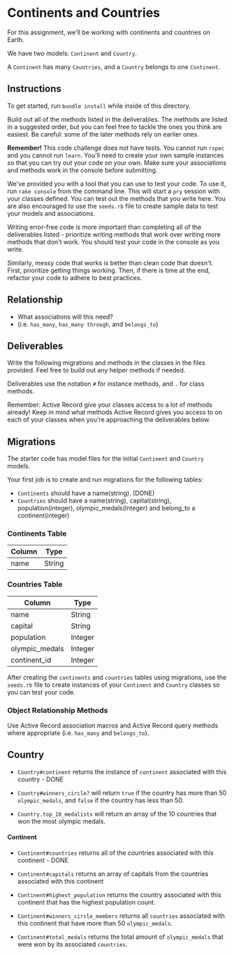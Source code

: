 # Continents and Countries

For this assignment, we'll be working with continents and countries on Earth.

We have two models: `Continent` and `Country`.

A `Continent` has many `Countries`, and a `Country` belongs to one `Continent`.

## Instructions

To get started, run `bundle install` while inside of this directory.

Build out all of the methods listed in the deliverables. The methods are listed
in a suggested order, but you can feel free to tackle the ones you think are
easiest. Be careful: some of the later methods rely on earlier ones.

**Remember!** This code challenge does not have tests. You cannot run `rspec`
and you cannot run `learn`. You'll need to create your own sample instances so
that you can try out your code on your own. Make sure your associations and
methods work in the console before submitting.

We've provided you with a tool that you can use to test your code. To use it,
run `rake console` from the command line. This will start a `pry` session with
your classes defined. You can test out the methods that you write here. You are
also encouraged to use the `seeds.rb` file to create sample data to test your
models and associations.

Writing error-free code is more important than completing all of the
deliverables listed - prioritize writing methods that work over writing more
methods that don't work. You should test your code in the console as you write.

Similarly, messy code that works is better than clean code that doesn't. First,
prioritize getting things working. Then, if there is time at the end, refactor
your code to adhere to best practices.

## Relationship

- What associations will this need?
- (i.e. `has_many`, `has_many through`, and `belongs_to`)

## Deliverables

Write the following migrations and methods in the
classes in the files provided. Feel free to build
out any helper methods if needed.

Deliverables use the notation `#` for instance
methods, and `.` for class methods.

Remember: Active Record give your classes access
to a lot of methods already! Keep in mind what
methods Active Record gives you access to on each of your
classes when you're approaching the deliverables below.

## Migrations

The starter code has model files for the initial
`Continent` and `Country` models.

Your first job is to create and run migrations
for the following tables:
- `Continents` should have a name(string). (DONE)
- `Countries` should have a name(string),
capital(string), population(integer),
olympic_medals(Integer) and belong_to
a continent(integer)

### Continents Table

| Column | Type   |
| ------ | ------ |
| name   | String |

### Countries Table

| Column              | Type    |
| ------------------- | ------- |
| name                | String  |
| capital             | String  |
| population          | Integer |
| olympic_medals      | Integer |
| continent_id        | Integer |


After creating the `continents` and `countries`
tables using migrations, use the `seeds.rb` file
to create instances of your `Continent` and
`Country` classes so you can test your code.

### Object Relationship Methods

Use Active Record association macros and
Active Record query methods where
appropriate (i.e. `has_many` and `belongs_to`).

## Country

- `Country#continent` returns the instance of
`continent` associated with this country - DONE

- `Country#winners_circle?` will return `true`
if the country has more than 50 `olympic_medals`,
and `false` if the country has less than 50.

- `Country.top_10_medalists` will return an array
of the 10 countries that won the most olympic medals.

#### Continent

- `Continent#countries` returns all of the
countries associated with this continent - DONE

- `Continent#capitals` returns an array of
capitals from the countries associated
with this continent

- `Continent#highest_population` returns the
country associated with this continent
that has the highest population count.

- `Continent#winners_circle_members` returns
all `countries` associated with this continent
that have more than 50 `olympic_medals`.

- `Continent#total_medals` returns the total
amount of `olympic_medals` that were
won by its associated `countries`.